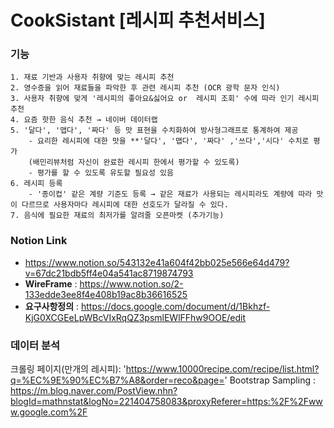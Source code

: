 # CookSistant [레시피 추천서비스]

### 기능
    1. 재료 기반과 사용자 취향에 맞는 레시피 추천
    2. 영수증을 읽어 재료들을 파악한 후 관련 레시피 추천 (OCR 광학 문자 인식)
    3. 사용자 취향에 맞게 '레시피의 좋아요&싫어요 or  레시피 조회' 수에 따라 인기 레시피 추천
    4. 요즘 핫한 음식 추천 → 네이버 데이터랩
    5. '달다', '맵다', '짜다' 등 맛 표현을 수치화하여 방사형그래프로 통계하여 제공
        - 요리한 레시피에 대한 맛을 **'달다', '맵다', '짜다' ,'쓰다','시다' 수치로 평가 
        (배민리뷰처럼 자신이 완료한 레시피 한에서 평가할 수 있도록)
        - 평가를 할 수 있도록 유도할 필요성 있음
    6. 레시피 등록 
        - '종이컵' 같은 계량 기준도 등록 → 같은 재료가 사용되는 레시피라도 계량에 따라 맛이 다르므로 사용자마다 레시피에 대한 선호도가 달라질 수 있다.
    7. 음식에 필요한 재료의 최저가를 알려줄 오픈마켓 (추가기능)


### Notion Link
- https://www.notion.so/543132e41a604f42bb025e566e64d479?v=67dc21bdb5ff4e04a541ac8719874793
- __WireFrame__  : https://www.notion.so/2-133edde3ee8f4e408b19ac8b36616525
- __요구사항정의__ : https://docs.google.com/document/d/1Bkhzf-KjG0XCGEeLpWBcVIxRqQZ3psmlEWlFFhw9OOE/edit



### 데이터 분석
크롤링 페이지(만개의 레시피): 'https://www.10000recipe.com/recipe/list.html?q=%EC%9E%90%EC%B7%A8&order=reco&page='
Bootstrap Sampling : https://m.blog.naver.com/PostView.nhn?blogId=mathnstat&logNo=221404758083&proxyReferer=https:%2F%2Fwww.google.com%2F




